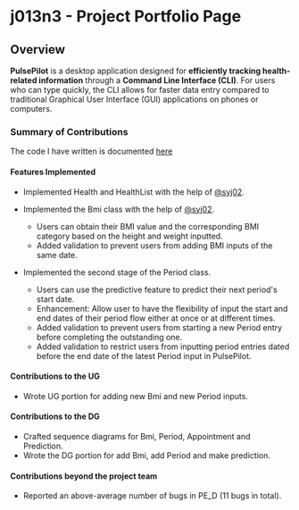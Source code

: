 # j013n3 - Project Portfolio Page

## Overview

**PulsePilot** is a desktop application designed for **efficiently tracking health-related information** through a **Command Line Interface (CLI)**. For users who can type quickly, the CLI allows for faster data entry compared to traditional Graphical User Interface (GUI) applications on phones or computers.

### Summary of Contributions

The code I have written is documented [here](https://nus-cs2113-ay2324s2.github.io/tp-dashboard/?search=j013n3&breakdown=true&sort=groupTitle%20dsc&sortWithin=title&since=2024-02-23&timeframe=commit&mergegroup=&groupSelect=groupByRepos&checkedFileTypes=docs~functional-code~test-code~other)

#### Features Implemented

- Implemented Health and HealthList with the help of [@syj02](https://github.com/syj02).

- Implemented the Bmi class with the help of [@syj02](https://github.com/syj02).
  - Users can obtain their BMI value and the corresponding BMI category based on the height and weight inputted. 
  - Added validation to prevent users from adding BMI inputs of the same date. 

- Implemented the second stage of the Period class.
  - Users can use the predictive feature to predict their next period's start date.
  - Enhancement: Allow user to have the flexibility of input the start and end dates of their period flow either at once or at different times.
  - Added validation to prevent users from starting a new Period entry before completing the outstanding one. 
  - Added validation to restrict users from inputting period entries dated before the end date of the latest Period input in PulsePilot.

#### Contributions to the UG

- Wrote UG portion for adding new Bmi and new Period inputs.  

#### Contributions to the DG

- Crafted sequence diagrams for Bmi, Period, Appointment and Prediction. 
- Wrote the DG portion for add Bmi, add Period and make prediction.

#### Contributions beyond the project team

- Reported an above-average number of bugs in PE_D (11 bugs in total).
